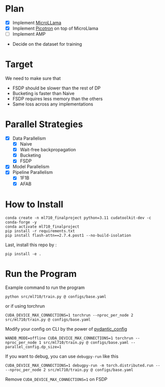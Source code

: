 # Plan
- [x] Implement [MicroLLama](https://github.com/keeeeenw/MicroLlama)
- [x] Implement [Picotron](https://github.com/huggingface/picotron) on top of MicroLlama
- [ ] Implement AMP
- Decide on the dataset for training

# Target
We need to make sure that
- FSDP should be slower than the rest of DP
- Bucketing is faster than Naive
- FSDP requires less memory than the others
- Same loss across any implementations

# Parallel Strategies
- [x] Data Parallelism
    - [x] Naive
    - [x] Wait-free backpropagation
    - [x] Bucketing
    - [x] FSDP
- [x] Model Parallelism
- [x] Pipeline Parallelism
    - [x] 1F1B
    - [x] AFAB
<!-- - [ ] Data + Model Parallelism (Need at least 4 GPUs) -->

# How to Install
```
conda create -n ml710_finalproject python=3.11 cudatoolkit-dev -c conda-forge -y
conda activate ml710_finalproject
pip install -r requirements.txt
pip install flash-attn==2.7.4.post1 --no-build-isolation
```

Last, install this repo by :
```
pip install -e .
```

# Run the Program
Example command to run the program
```
python src/ml710/train.py @ configs/base.yaml
```

or if using torchrun
```
CUDA_DEVICE_MAX_CONNECTIONS=1 torchrun --nproc_per_node 2 src/ml710/train.py @ configs/base.yaml
```

Modify your config on CLI by the power of [pydantic_config](https://github.com/samsja/pydantic_config)
```
WANDB_MODE=offline CUDA_DEVICE_MAX_CONNECTIONS=1 torchrun --nproc_per_node 1 src/ml710/train.py @ configs/base.yaml --parallel_config.dp_size=1
```

If you want to debug, you can use `debugpy-run` like this 

```
CUDA_DEVICE_MAX_CONNECTIONS=1 debugpy-run -m torch.distributed.run -- --nproc_per_node 2 src/ml710/train.py @ configs/base.yaml
```

Remove `CUDA_DEVICE_MAX_CONNECTIONS=1` on FSDP

